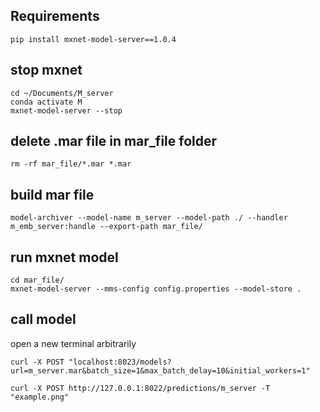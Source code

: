 ## Requirements
```
pip install mxnet-model-server==1.0.4
```

## stop mxnet 
```
cd ~/Documents/M_server
conda activate M
mxnet-model-server --stop
```

## delete .mar file in mar_file folder 
```
rm -rf mar_file/*.mar *.mar
```

## build mar file 
```
model-archiver --model-name m_server --model-path ./ --handler m_emb_server:handle --export-path mar_file/
```

## run mxnet model 

```
cd mar_file/
mxnet-model-server --mms-config config.properties --model-store .
```

## call model 
open a new terminal arbitrarily

```
curl -X POST "localhost:8023/models?url=m_server.mar&batch_size=1&max_batch_delay=10&initial_workers=1"
```

```
curl -X POST http://127.0.0.1:8022/predictions/m_server -T "example.png"
```
